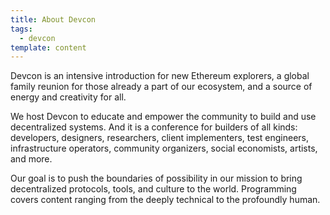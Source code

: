 ```yaml
---
title: About Devcon
tags:
  - devcon
template: content
---
```


Devcon is an intensive introduction for new Ethereum explorers, a global family reunion for those already a part of our ecosystem, and a source of energy and creativity for all.

We host Devcon to educate and empower the community to build and use decentralized systems. And it is a conference for builders of all kinds: developers, designers, researchers, client implementers, test engineers, infrastructure operators, community organizers, social economists, artists, and more.

Our goal is to push the boundaries of possibility in our mission to bring decentralized protocols, tools, and culture to the world. Programming covers content ranging from the deeply technical to the profoundly human.
